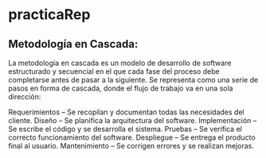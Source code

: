 # practicaRep
## Metodología en Cascada:
La metodología en cascada es un modelo de desarrollo de software estructurado y secuencial en el que cada fase del proceso debe completarse antes de pasar a la siguiente. Se representa como una serie de pasos en forma de cascada, donde el flujo de trabajo va en una sola dirección:

Requerimientos – Se recopilan y documentan todas las necesidades del cliente.
Diseño – Se planifica la arquitectura del software.
Implementación – Se escribe el código y se desarrolla el sistema.
Pruebas – Se verifica el correcto funcionamiento del software.
Despliegue – Se entrega el producto final al usuario.
Mantenimiento – Se corrigen errores y se realizan mejoras.
